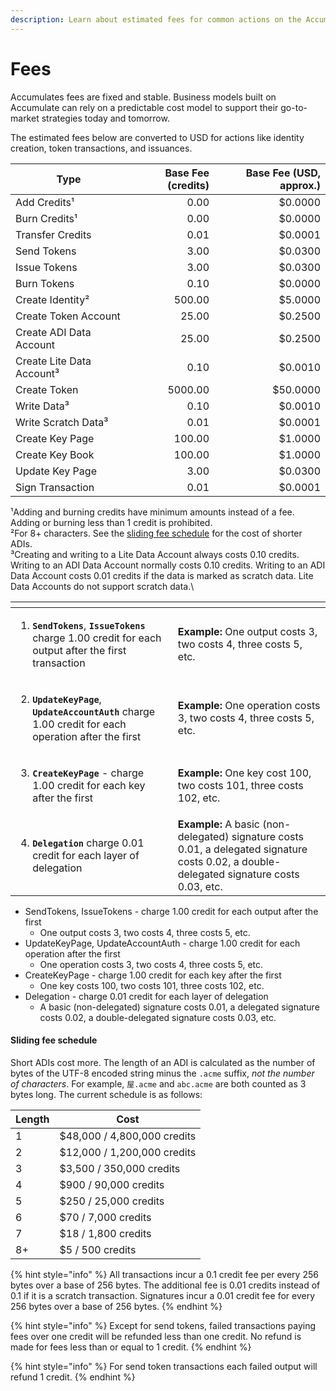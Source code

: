 ```yaml
---
description: Learn about estimated fees for common actions on the Accumulate Protocol.
---
```


# Fees

Accumulates fees are fixed and stable. Business models built on Accumulate can rely on a predictable cost model to support their go-to-market strategies today and tomorrow.

The estimated fees below are converted to USD for actions like identity creation, token transactions, and issuances.

| Type                      | Base Fee (credits) | Base Fee (USD, approx.) |
| ------------------------- | -----------------: | ----------------------: |
| Add Credits¹              |               0.00 |                 $0.0000 |
| Burn Credits¹             |               0.00 |                 $0.0000 |
| Transfer Credits          |               0.01 |                 $0.0001 |
| Send Tokens               |               3.00 |                 $0.0300 |
| Issue Tokens              |               3.00 |                 $0.0300 |
| Burn Tokens               |               0.10 |                 $0.0000 |
| Create Identity²          |             500.00 |                 $5.0000 |
| Create Token Account      |              25.00 |                 $0.2500 |
| Create ADI Data Account   |              25.00 |                 $0.2500 |
| Create Lite Data Account³ |               0.10 |                 $0.0010 |
| Create Token              |            5000.00 |                $50.0000 |
| Write Data³               |               0.10 |                 $0.0010 |
| Write Scratch Data³       |               0.01 |                 $0.0001 |
| Create Key Page           |             100.00 |                 $1.0000 |
| Create Key Book           |             100.00 |                 $1.0000 |
| Update Key Page           |               3.00 |                 $0.0300 |
| Sign Transaction          |               0.01 |                 $0.0001 |

¹Adding and burning credits have minimum amounts instead of a fee. Adding or burning less than 1 credit is prohibited.\
²For 8+ characters. See the [sliding fee schedule](fees.md#sliding-fee-schedule) for the cost of shorter ADIs.\
³Creating and writing to a Lite Data Account always costs 0.10 credits. Writing to an ADI Data Account normally costs 0.10 credits. Writing to an ADI Data Account costs 0.01 credits if the data is marked as scratch data. Lite Data Accounts do not support scratch data.\


<table data-view="cards"><thead><tr><th></th><th></th></tr></thead><tbody><tr><td><ol><li><strong><code>SendTokens</code></strong>, <strong><code>IssueTokens</code></strong> charge 1.00 credit for each output after the first transaction</li></ol></td><td><strong>Example:</strong> One output costs 3, two costs 4, three costs 5, etc.</td></tr><tr><td><ol start="2"><li><strong><code>UpdateKeyPage</code></strong>, <strong><code>UpdateAccountAuth</code></strong> charge 1.00 credit for each operation after the first</li></ol></td><td><strong>Example:</strong> One operation costs 3, two costs 4, three costs 5, etc.</td></tr><tr><td><ol start="3"><li><strong><code>CreateKeyPage</code></strong> - charge 1.00 credit for each key after the first</li></ol></td><td><strong>Example:</strong> One key cost 100, two costs 101, three costs 102, etc.</td></tr><tr><td><ol start="4"><li><strong><code>Delegation</code></strong> charge 0.01 credit for each layer of delegation</li></ol></td><td><strong>Example:</strong> A basic (non-delegated) signature costs 0.01, a delegated signature costs 0.02, a double-delegated signature costs 0.03, etc.</td></tr></tbody></table>

* SendTokens, IssueTokens - charge 1.00 credit for each output after the first
  * One output costs 3, two costs 4, three costs 5, etc.
* UpdateKeyPage, UpdateAccountAuth - charge 1.00 credit for each operation after the first
  * One operation costs 3, two costs 4, three costs 5, etc.
* CreateKeyPage - charge 1.00 credit for each key after the first
  * One key costs 100, two costs 101, three costs 102, etc.
* Delegation - charge 0.01 credit for each layer of delegation
  * A basic (non-delegated) signature costs 0.01, a delegated signature costs 0.02, a double-delegated signature costs 0.03, etc.

#### Sliding fee schedule

Short ADIs cost more. The length of an ADI is calculated as the number of bytes of the UTF-8 encoded string minus the `.acme` suffix, _not the number of characters_. For example, `屋.acme` and `abc.acme` are both counted as 3 bytes long. The current schedule is as follows:

| Length | Cost                        |
| ------ | --------------------------- |
| 1      | $48,000 / 4,800,000 credits |
| 2      | $12,000 / 1,200,000 credits |
| 3      | $3,500 / 350,000 credits    |
| 4      | $900 / 90,000 credits       |
| 5      | $250 / 25,000 credits       |
| 6      | $70 / 7,000 credits         |
| 7      | $18 / 1,800 credits         |
| 8+     | $5 / 500 credits            |

{% hint style="info" %}
All transactions incur a 0.1 credit fee per every 256 bytes over a base of 256 bytes. The additional fee is 0.01 credits instead of 0.1 if it is a scratch transaction. Signatures incur a 0.01 credit fee for every 256 bytes over a base of 256 bytes.
{% endhint %}

{% hint style="info" %}
Except for send tokens, failed transactions paying fees over one credit will be refunded less than one credit. No refund is made for fees less than or equal to 1 credit.
{% endhint %}

{% hint style="info" %}
For send token transactions each failed output will refund 1 credit.
{% endhint %}
